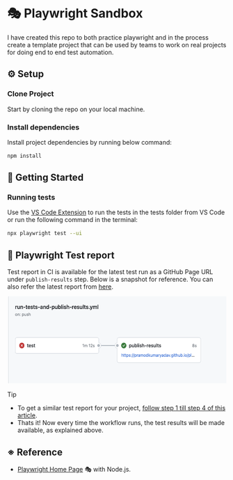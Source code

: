 # 🎭 Playwright Sandbox

I have created this repo to both practice playwright and in the process create a template project that can be used by teams to work on real projects for doing end to end test automation. 

## ⚙️ Setup

### Clone Project

Start by cloning the repo on your local machine. 

### Install dependencies

Install project dependencies by running below command:

```bash
npm install
```

## 🔢 Getting Started

### Running tests

Use the [VS Code Extension](https://marketplace.visualstudio.com/items?itemName=ms-playwright.playwright) to run the tests in the tests folder from VS Code or run the following command in the terminal:

```bash
npx playwright test --ui
```

## 🐞 Playwright Test report 

Test report in CI is available for the latest test run as a GitHub Page URL under `publish-results` step. Below is a snapshot for reference. You can also refer the latest report from [here](https://pramodkumaryadav.github.io/playwright-sandbox/).

<img src="./docs/results-url.png" alt="Image Alt Text" width="600" height="200">


> [!TIP]
> - To get a similar test report for your project, [follow step 1 till step 4 of this article](https://docs.github.com/en/pages/getting-started-with-github-pages/configuring-a-publishing-source-for-your-github-pages-site#publishing-with-a-custom-github-actions-workflow). 
> -  Thats it! Now every time the workflow runs, the test results will be made available, as explained above.  

## ※ Reference

- [Playwright Home Page](https://playwright.dev/) 🎭 with Node.js.



